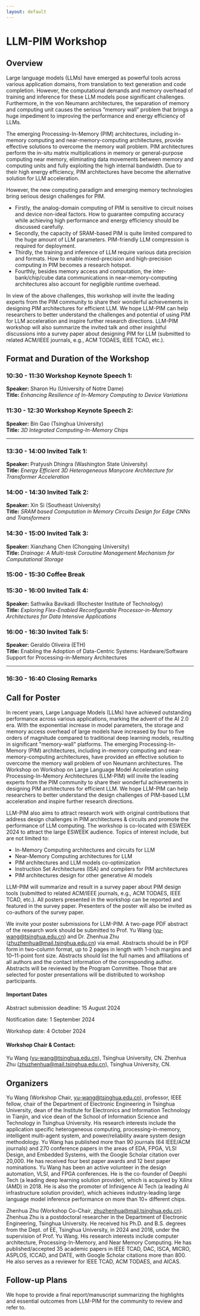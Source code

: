 ```yaml
---
layout: default
---
```



# LLM-PIM Workshop



## Overview

Large language models (LLMs) have emerged as powerful tools across various application domains, from translation to text generation and code completion. However, the computational demands and memory overhead of training and inference for these LLM models pose significant challenges. Furthermore, in the von Neumann architectures, the separation of memory and computing unit causes the serious “memory wall” problem that brings a huge impediment to improving the performance and energy efficiency of LLMs.

The emerging Processing-In-Memory (PIM) architectures, including in-memory computing and near-memory-computing architectures, provide effective solutions to overcome the memory wall problem. PIM architectures perform the in-situ matrix multiplications in memory or general-purpose computing near memory, eliminating data movements between memory and computing units and fully exploiting the high internal bandwidth. Due to their high energy efficiency, PIM architectures have become the alternative solution for LLM acceleration. 

However, the new computing paradigm and emerging memory technologies bring serious design challenges for PIM. 
-	Firstly, the analog-domain computing of PIM is sensitive to circuit noises and device non-ideal factors. How to guarantee computing accuracy while achieving high performance and energy efficiency should be discussed carefully.
- Secondly, the capacity of SRAM-based PIM is quite limited compared to the huge amount of LLM parameters. PIM-friendly LLM compression is required for deployment. 
- Thirdly, the training and inference of LLM require various data precision and formats. How to enable mixed-precision and high-precision computing in PIM becomes a research hotspot.
- Fourthly, besides memory access and computation, the inter-bank/chip/cube data communications in near-memory-computing architectures also account for negligible runtime overhead. 


In view of the above challenges, this workshop will invite the leading experts from the PIM community to share their wonderful achievements in designing PIM architectures for efficient LLM. We hope LLM-PIM can help researchers to better understand the challenges and potential of using PIM for LLM acceleration and inspire further research directions. LLM-PIM workshop will also summarize the invited talk and other insightful discussions into a survey paper about designing PIM for LLM (submitted to related ACM/IEEE journals, e.g., ACM TODAES, IEEE TCAD, etc.).


## Format and Duration of the Workshop

### 10:30 - 11:30 Workshop Keynote Speech 1: 
**Speaker:** Sharon Hu (University of Notre Dame)  
**Title:** *Enhancing Resilience of In-Memory Computing to Device Variations*

### 11:30 - 12:30 Workshop Keynote Speech 2: 
**Speaker:** Bin Gao (Tsinghua University)  
**Title:** *3D Integrated Computing-In-Memory Chips*

---

### 13:30 - 14:00 Invited Talk 1: 
**Speaker:** Pratyush Dhingra (Washington State University)  
**Title:** *Energy Efficient 3D Heterogeneous Manycore Architecture for Transformer Acceleration*

### 14:00 - 14:30 Invited Talk 2: 
**Speaker:** Xin Si (Southeast University)  
**Title:** *SRAM based Computation in Memory Circuits Design for Edge CNNs and Transformers*

### 14:30 - 15:00 Invited Talk 3: 
**Speaker:** Xianzhang Chen (Chongqing University)  
**Title:** *Drainage: A Multi-task Coroutine Management Mechanism for Computational Storage*

### 15:00 - 15:30 Coffee Break

### 15:30 - 16:00 Invited Talk 4: 
**Speaker:** Sathwika Bavikadi (Rochester Institute of Technology)  
**Title:** *Exploring Flex-Enabled Reconfigurable Processor-in-Memory Architectures for Data Intensive Applications*

### 16:00 - 16:30 Invited Talk 5: 
**Speaker:** Geraldo Oliveira (ETH)  
**Title:** Enabling the Adoption of Data-Centric Systems: Hardware/Software Support for Processing-in-Memory Architectures

---

### 16:30 - 16:40 Closing Remarks



## Call for Poster

In recent years, Large Language Models (LLMs) have achieved outstanding performance across various applications, marking the advent of the AI 2.0 era. With the exponential increase in model parameters, the storage and memory access overhead of large models have increased by four to five orders of magnitude compared to traditional deep learning models, resulting in significant "memory-wall" platforms. The emerging Processing-In-Memory (PIM) architectures, including in-memory computing and near-memory-computing architectures, have provided an effective solution to overcome the memory wall problem of von Neumann architectures. The Workshop on Workshop on Large Language Model Acceleration using Processing-In-Memory Architectures (LLM-PIM) will invite the leading experts from the PIM community to share their wonderful achievements in designing PIM architectures for efficient LLM. We hope LLM-PIM can help researchers to better understand the design challenges of PIM-based LLM acceleration and inspire further research directions.

LLM-PIM also aims to attract research work with original contributions that address design challenges in PIM architectures & circuits and promote the performance of LLM computing. The workshop is co-located with ESWEEK 2024 to attract the large ESWEEK audience. Topics of interest include, but are not limited to:
* In-Memory Computing architectures and circuits for LLM
* Near-Memory Computing architectures for LLM
* PIM architectures and LLM models co-optimization
* Instruction Set Architectures (ISA) and compilers for PIM architectures
* PIM architectures design for other generative AI models

LLM-PIM will summarize and result in a survey paper about PIM design tools (submitted to related ACM/IEEE journals, e.g., ACM TODAES, IEEE TCAD, etc.). All posters presented in the workshop can be reported and featured in the survey paper. Presenters of the poster will also be invited as co-authors of the survey paper.

We invite your poster submissions for LLM-PIM. A two-page PDF abstract of the research work should be submitted to Prof. Yu Wang (yu-wang@tsinghua.edu.cn) and Dr. Zhenhua Zhu (zhuzhenhua@mail.tsinghua.edu.cn) via email. Abstracts should be in PDF form in two-column format, up to 2 pages in length with 1-inch margins and 10–11-point font size. Abstracts should list the full names and affiliations of all authors and the contact information of the corresponding author. Abstracts will be reviewed by the Program Committee. Those that are selected for poster presentations will be distributed to workshop participants.


#### Important Dates

Abstract submission deadline: 15 August 2024

Notification date: 1 September 2024

Workshop date: 4 October 2024

#### Workshop Chair & Contact:
Yu Wang (yu-wang@tsinghua.edu.cn), Tsinghua University, CN.
Zhenhua Zhu (zhuzhenhua@mail.tsinghua.edu.cn), Tsinghua University, CN.

## Organizers
Yu Wang (Workshop Chair, yu-wang@tsinghua.edu.cn), professor, IEEE fellow, chair of the Department of Electronic Engineering in Tsinghua University, dean of the Institute for Electronics and Information Technology in Tianjin, and vice dean of the School of Information Science and Technology in Tsinghua University. 
His research interests include the application specific heterogeneous computing, processing-in-memory, intelligent multi-agent system, and power/reliability aware system design methodology. Yu Wang has published more than 90 journals (64 IEEE/ACM journals) and 270 conference papers in the areas of EDA, FPGA, VLSI Design, and Embedded Systems, with the Google Scholar citation over 20,000. He has received four best paper awards and 12 best paper nominations. Yu Wang has been an active volunteer in the design automation, VLSI, and FPGA conferences. He is the co-founder of Deephi Tech (a leading deep learning solution provider), which is acquired by Xilinx (AMD) in 2018. He is also the promoter of Infinigence AI Tech (a leading AI infrastructure solution provider), which achieves industry-leading large language model inference performance on more than 10+ different chips.

Zhenhua Zhu (Workshop Co-Chair, zhuzhenhua@mail.tsinghua.edu.cn). Zhenhua Zhu is a postdoctoral researcher in the Department of Electronic Engineering, Tsinghua University. He received his Ph.D. and B.S. degrees from the Dept. of EE, Tsinghua University, in 2024 and 2018, under the supervision of Prof. Yu Wang. His research interests include computer architecture, Processing-In-Memory, and Near Memory Computing. He has published/accepted 35 academic papers in IEEE TCAD, DAC, ISCA, MICRO, ASPLOS, ICCAD, and DATE, with Google Scholar citations more than 800. He also serves as a reviewer for IEEE TCAD, ACM TODAES, and AICAS.


## Follow-up Plans
We hope to provide a final report/manuscript summarizing the highlights and essential outcomes from LLM-PIM for the community to review and refer to.
